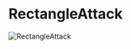 # RectangleAttack
![RectangleAttack](http://www.part.lt/img/835e3327540ed3061a2cb3ef207eeb6d358.png)
